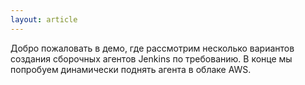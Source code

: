 ```yaml
---
layout: article
---
```

Добро пожаловать в демо, где рассмотрим несколько вариантов создания сборочных агентов Jenkins по требованию. В конце мы попробуем динамически поднять агента в облаке AWS.

